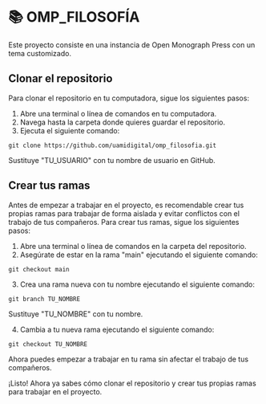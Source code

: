 # 📚 OMP_FILOSOFÍA

Este proyecto consiste en una instancia de Open Monograph Press con un tema customizado.

## Clonar el repositorio

Para clonar el repositorio en tu computadora, sigue los siguientes pasos:

1. Abre una terminal o línea de comandos en tu computadora.
2. Navega hasta la carpeta donde quieres guardar el repositorio.
3. Ejecuta el siguiente comando:

```
git clone https://github.com/uamidigital/omp_filosofia.git
```


Sustituye "TU_USUARIO" con tu nombre de usuario en GitHub.

## Crear tus ramas

Antes de empezar a trabajar en el proyecto, es recomendable crear tus propias ramas para trabajar de forma aislada y evitar conflictos con el trabajo de tus compañeros. Para crear tus ramas, sigue los siguientes pasos:

1. Abre una terminal o línea de comandos en la carpeta del repositorio.
2. Asegúrate de estar en la rama "main" ejecutando el siguiente comando:

```
git checkout main
```


3. Crea una rama nueva con tu nombre ejecutando el siguiente comando:

```
git branch TU_NOMBRE
```


Sustituye "TU_NOMBRE" con tu nombre.

4. Cambia a tu nueva rama ejecutando el siguiente comando:

```
git checkout TU_NOMBRE
```

Ahora puedes empezar a trabajar en tu rama sin afectar el trabajo de tus compañeros. 

¡Listo! Ahora ya sabes cómo clonar el repositorio y crear tus propias ramas para trabajar en el proyecto.
